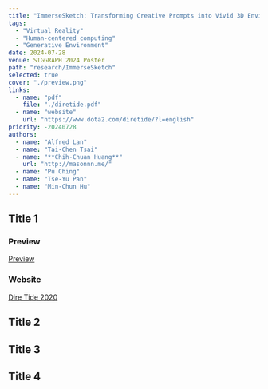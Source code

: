 ```yaml
---
title: "ImmerseSketch: Transforming Creative Prompts into Vivid 3D Environments in VR"
tags:
  - "Virtual Reality"
  - "Human-centered computing"
  - "Generative Environment"
date: 2024-07-28
venue: SIGGRAPH 2024 Poster
path: "research/ImmerseSketch"
selected: true
cover: "./preview.png"
links:
  - name: "pdf"
    file: "./diretide.pdf"
  - name: "website"
    url: "https://www.dota2.com/diretide/?l=english"
priority: -20240728
authors:
  - name: "Alfred Lan"
  - name: "Tai-Chen Tsai"
  - name: "**Chih-Chuan Huang**"
    url: "http://masonnn.me/"
  - name: "Pu Ching"
  - name: "Tse-Yu Pan"
  - name: "Min-Chun Hu"
---
```


## Title 1

### Preview

[Preview](./preview.png)

### Website

[Dire Tide 2020](https://www.dota2.com/diretide/?l=english)

## Title 2

## Title 3

## Title 4